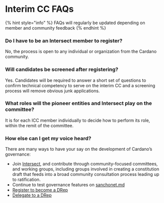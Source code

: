 # Interim CC FAQs

{% hint style="info" %}
FAQs will regularly be updated depending on member and community feedback
{% endhint %}

### Do I have to be an Intersect member to register?

No, the process is open to any individual or organization from the Cardano community.

### Will candidates be screened after registering?

Yes. Candidates will be required to answer a short set of questions to confirm technical competency to serve on the interim CC and a screening process will remove obvious junk applications.

### What roles will the pioneer entities and Intersect play on the committee?&#x20;

It is for each ICC member individually to decide how to perform its role, within the remit of the committee.

### How else can I get my voice heard?

There are many ways to have your say on the development of Cardano’s governance:

* Join [Intersect](https://intersectmbo.org/), and contribute through community-focused committees, and working groups, including groups involved in creating a constitution draft that feeds into a broad community consultation process leading up to ratification.
* Continue to test governance features on [sanchonet.md](../../../sanchonet.md "mention")
* [Register to become a DRep](https://docs.gov.tools/cardano-govtool/using-govtool/dreps/register-as-a-drep)
* [Delegate to a DRep](https://docs.gov.tools/cardano-govtool/using-govtool/delegating/delegate-to-a-drep)

